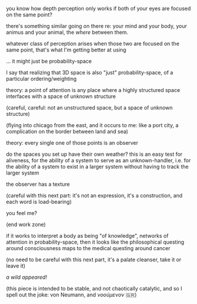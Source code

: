 you know how depth perception only works if both of your eyes are focused on the same point?

there's something similar going on there re: your mind and your body, your animus and your animal, the *where* between them.

whatever class of perception arises when those two are focused on the same point, that's what I'm getting better at using

... it might just be probability-space

I say that realizing that 3D space is also "just" probability-space, of a particular ordering/weighting

theory: a point of attention is any place where a highly structured space interfaces with a space of unknown structure

(careful, careful: not an unstructured space, but a space of unknown structure)

(flying into chicago from the east, and it occurs to me: like a port city, a complication on the border between land and sea)

theory: every single one of those points is an observer

do the spaces you set up have their own weather? this is an easy test for aliveness, for the ability of a system to serve as an unknown-handler, i.e. for the ability of a system to exist in a larger system without having to track the larger system

the observer has a texture

(careful with this next part: it's not an expression, it's a construction, and each word is load-bearing)

you feel me?

(end work zone)

if it works to interpret a body as being "of knowledge", networks of attention in probability-space, then it looks like the philosophical questing around consciousness maps to the medical questing around cancer

(no need to be careful with this next part, it's a palate cleanser, take it or leave it)

*a wild <von Neumenon> appeared!*

(this piece is intended to be stable, and not chaotically catalytic, and so I spell out the joke: von Neumann, and *νοούμενoν* 🇬🇷)
